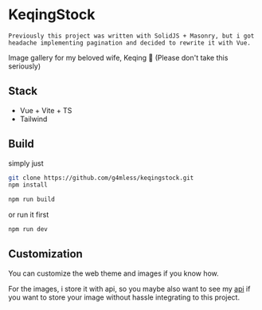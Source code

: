 # KeqingStock
```
Previously this project was written with SolidJS + Masonry, but i got headache implementing pagination and decided to rewrite it with Vue.
```
Image gallery for my beloved wife, Keqing 🥰
(Please don't take this seriously)

## Stack
- Vue + Vite + TS
- Tailwind

## Build
simply just
```bash
git clone https://github.com/g4mless/keqingstock.git
npm install
```
```bash
npm run build
```
or run it first
```bash
npm run dev
```

## Customization
You can customize the web theme and images if you know how.

For the images, i store it with api, so you maybe also want to see my [api](https://github.com/g4mless/keqing-api) if you want to store your image without hassle integrating to this project. 